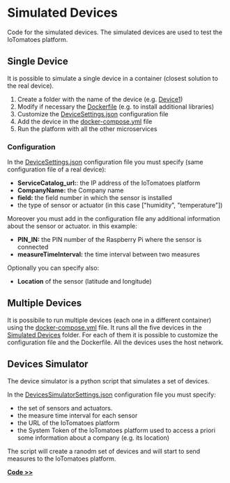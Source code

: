# Simulated Devices

Code for the simulated devices. The simulated devices are used to test the IoTomatoes platform.

## Single Device

It is possible to simulate a single device in a container (closest solution to the real device).

1. Create a folder with the name of the device (e.g. [Device1](./Device1/))
2. Modify if necessary the [Dockerfile](./Device1/Dockerfile) (e.g. to install additional libraries)
3. Customize the [DeviceSettings.json](./Device1/DeviceSettings.json) configuration file
4. Add the device in the [docker-compose.yml](../../docker-compose.yml) file
5. Run the platform with all the other microservices

### Configuration
In the [DeviceSettings.json](DeviceSettings.json) configuration file you must specify (same configuration file of a real device):
- **ServiceCatalog_url:**: the IP address of the IoTomatoes platform
- **CompanyName:** the Company name
- **field:** the field number in which the sensor is installed
- the type of sensor or actuator (in this case ["humidity", "temperature"])

Moreover you must add in the configuration file any additional information about the sensor or actuator. in this example:
- **PIN_IN:** the PIN number of the Raspberry Pi where the sensor is connected
- **measureTimeInterval:** the time interval between two measures

Optionally you can specify also:
- **Location** of the sensor (latitude and longitude)

## Multiple Devices

It is possibile to run multiple devices (each one in a different container) using the [docker-compose.yml](docker-compose.yml) file. It runs all the five devices in the [Simulated Devices](./) folder. For each of them it is possible to customize the configuration file and the Dockerfile. All the devices uses the host network.

## Devices Simulator

The device simulator is a python script that simulates a set of devices. 

In the [DevicesSimulatorSettings.json](DevicesSimulatorSettings.json) configuration file you must specify:
- the set of sensors and actuators.
- the measure time interval for each sensor
- the URL of the IoTomatoes platform
- the System Token of the IoTomatoes platform used to access a priori some information about a company (e.g. its location)

The script will create a ranodm set of devices and will start to send measures to the IoTomatoes platform.

**[Code >>](DevicesSimulator.py)**